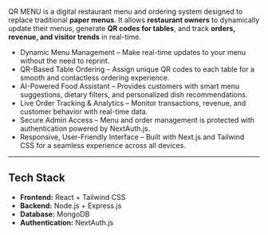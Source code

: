 
QR MENU is a digital restaurant menu and ordering system designed to replace traditional **paper menus**. It allows **restaurant owners** to dynamically update their menus, generate **QR codes for tables**, and track **orders, revenue, and visitor trends** in real-time. 

* Dynamic Menu Management – Make real-time updates to your menu without the need to reprint.
* QR-Based Table Ordering – Assign unique QR codes to each table for a smooth and contactless ordering experience.
* AI-Powered Food Assistant – Provides customers with smart menu suggestions, dietary filters, and personalized dish recommendations.
* Live Order Tracking & Analytics – Monitor transactions, revenue, and customer behavior with real-time data.
* Secure Admin Access – Menu and order management is protected with authentication powered by NextAuth.js.
* Responsive, User-Friendly Interface – Built with Next.js and Tailwind CSS for a seamless experience across all devices.

---

##  Tech Stack
- **Frontend:** React + Tailwind CSS  
- **Backend:** Node.js + Express.js  
- **Database:** MongoDB  
- **Authentication:** NextAuth.js  
  
